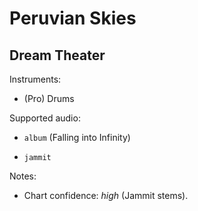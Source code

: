 # Peruvian Skies

## Dream Theater

Instruments:

  * (Pro) Drums

Supported audio:

  * `album` (Falling into Infinity)

  * `jammit`

Notes:

  * Chart confidence: *high* (Jammit stems).

